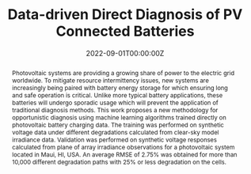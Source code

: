 ---
title: "Data-driven Direct Diagnosis of PV Connected Batteries"
authors:
- Matthieu Dubarry
- admin
- Dax Matthews
author_notes:
- "Equal contribution"
- "Equal contribution"
date: "2022-09-01T00:00:00Z"
doi: ""

# Schedule page publish date (NOT publication's date).
publishDate: "2022-09-01T00:00:00Z"

# Publication type.
# Legend: 0 = Uncategorized; 1 = Conference paper; 2 = Journal article;
# 3 = Preprint / Working Paper; 4 = Report; 5 = Book; 6 = Book section;
# 7 = Thesis; 8 = Patent
publication_types: ["3"]

# Publication name and optional abbreviated publication name.
publication: "*ResearchSquare*"
publication_short: ""

abstract: Photovoltaic systems are providing a growing share of power to the electric grid worldwide. To mitigate resource intermittency issues, new systems are increasingly being paired with battery energy storage for which ensuring long and safe operation is critical. Unlike more typical battery applications, these batteries will undergo sporadic usage which will prevent the application of traditional diagnosis methods. This work proposes a new methodology for opportunistic diagnosis using machine learning algorithms trained directly on photovoltaic battery charging data. The training was performed on synthetic voltage data under different degradations calculated from clear-sky model irradiance data. Validation was performed on synthetic voltage responses calculated from plane of array irradiance observations for a photovoltaic system located in Maui, HI, USA. An average RMSE of 2.75% was obtained for more than 10,000 different degradation paths with 25% or less degradation on the cells.


# Summary. An optional shortened abstract.
summary: This work proposes a new methodology for opportunistic diagnosis using machine learning algorithms trained directly on photovoltaic battery charging data.

tags:
- Source Themes
featured: false

# links:
# - name: ""
#   url: ""
url_pdf: https://assets.researchsquare.com/files/rs-2058155/v1/a7ce4d9f-e5b3-4642-8356-04ddca60f79d.pdf?c=1663345568
url_code: https://github.com/NahuelCostaCortez/PVDiagnosis
url_dataset: ''
url_poster: ''
url_project: ''
url_slides: ''
url_source: ''
url_video: ''

# Featured image
# To use, add an image named `featured.jpg/png` to your page's folder. 
image:
  caption: ''
  focal_point: ""
  preview_only: false

# Associated Projects (optional).
#   Associate this publication with one or more of your projects.
#   Simply enter your project's folder or file name without extension.
#   E.g. `internal-project` references `content/project/internal-project/index.md`.
#   Otherwise, set `projects: []`.
projects: [Li-ion]

# Slides (optional).
#   Associate this publication with Markdown slides.
#   Simply enter your slide deck's filename without extension.
#   E.g. `slides: "example"` references `content/slides/example/index.md`.
#   Otherwise, set `slides: ""`.
slides: 
---